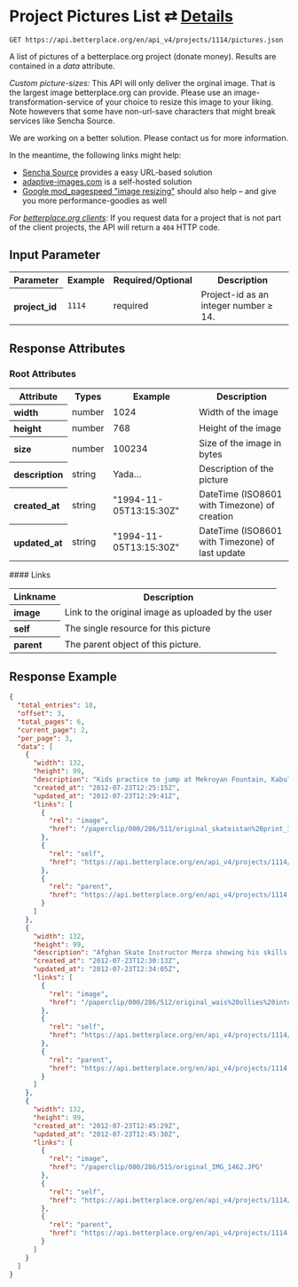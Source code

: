 
# Project Pictures List ⇄ [Details](project_picture_details.md)

```nginx
GET https://api.betterplace.org/en/api_v4/projects/1114/pictures.json
```

A list of pictures of a betterplace.org project (donate money).
Results are contained in a *data* attribute.

*Custom picture-sizes:* This API will only deliver the orginal image.
That is the largest image betterplace.org can provide.
Please use an image-transformation-service of your choice to resize this
image to your liking. Note howevers that some have non-url-save characters
that might break services like Sencha Source.

We are working on a better solution. Please contact us for more information.

In the meantime, the following links might help:

* [Sencha Source](http://docs.sencha.io/current/index.html#!/guide/src) provides a easy URL-based solution
* [adaptive-images.com](http://adaptive-images.com/) is a self-hosted solution
* [Google mod_pagespeed "image resizing"](https://developers.google.com/speed/docs/mod_pagespeed/filter-image-optimize)
  should also help – and give you more performance-goodies as well

*For [betterplace.org clients](../README.md#client-api):*
If you request data for a project that is not part of the client
projects, the API will return a `404` HTTP code.


## Input Parameter

<table>
  <tr>
    <th>Parameter</th>
    <th>Example</th>
    <th>Required/Optional</th>
    <th>Description</th>
  </tr>
  <tr>
    <th align="left">project_id</th>
    <td><code>1114</code></td>
    <td>required</td>
    <td>Project-id as an integer number ≥ 14.</td>
  </tr>
</table>

## Response Attributes

### Root Attributes

  <table>
    <tr>
      <th>Attribute</th>
      <th>Types</th>
      <th>Example</th>
      <th>Description</th>
    </tr>
    <tr>
      <th align="left">width</th>
      <td>number</td>
      <td>1024</td>
      <td>Width of the image</td>
    </tr>
    <tr>
      <th align="left">height</th>
      <td>number</td>
      <td>768</td>
      <td>Height of the image</td>
    </tr>
    <tr>
      <th align="left">size</th>
      <td>number</td>
      <td>100234</td>
      <td>Size of the image in bytes</td>
    </tr>
    <tr>
      <th align="left">description</th>
      <td>string</td>
      <td>Yada…</td>
      <td>Description of the picture</td>
    </tr>
    <tr>
      <th align="left">created_at</th>
      <td>string</td>
      <td>"1994-11-05T13:15:30Z"</td>
      <td>DateTime (ISO8601 with Timezone) of creation</td>
    </tr>
    <tr>
      <th align="left">updated_at</th>
      <td>string</td>
      <td>"1994-11-05T13:15:30Z"</td>
      <td>DateTime (ISO8601 with Timezone) of last update</td>
    </tr>
  </table>
#### Links
  <table>
    <tr>
      <th>Linkname</th>
      <th colspan="3">Description</th>
    </tr>
    <tr>
      <th align="left">image</th>
      <td colspan="3">Link to the original image as uploaded by the user</td>
    </tr>
    <tr>
      <th align="left">self</th>
      <td colspan="3">The single resource for this picture</td>
    </tr>
    <tr>
      <th align="left">parent</th>
      <td colspan="3">The parent object of this picture.</td>
    </tr>
  </table>
</table>

## Response Example

```json
{
  "total_entries": 18,
  "offset": 3,
  "total_pages": 6,
  "current_page": 2,
  "per_page": 3,
  "data": [
    {
      "width": 132,
      "height": 99,
      "description": "Kids practice to jump at Mekroyan Fountain, Kabul",
      "created_at": "2012-07-23T12:25:15Z",
      "updated_at": "2012-07-23T12:29:41Z",
      "links": [
        {
          "rel": "image",
          "href": "/paperclip/000/286/511/original_skateistan%20print_37.jpg"
        },
        {
          "rel": "self",
          "href": "https://api.betterplace.org/en/api_v4/projects/1114/pictures/286511.json"
        },
        {
          "rel": "parent",
          "href": "https://api.betterplace.org/en/api_v4/projects/1114.json"
        }
      ]
    },
    {
      "width": 132,
      "height": 99,
      "description": "Afghan Skate Instructor Merza showing his skills at an old Soviet swimming pool on Bibi Maru Hill, Kabul",
      "created_at": "2012-07-23T12:30:13Z",
      "updated_at": "2012-07-23T12:34:05Z",
      "links": [
        {
          "rel": "image",
          "href": "/paperclip/000/286/512/original_wais%20ollies%20into%20the%20empty%20pool.jpg"
        },
        {
          "rel": "self",
          "href": "https://api.betterplace.org/en/api_v4/projects/1114/pictures/286512.json"
        },
        {
          "rel": "parent",
          "href": "https://api.betterplace.org/en/api_v4/projects/1114.json"
        }
      ]
    },
    {
      "width": 132,
      "height": 99,
      "created_at": "2012-07-23T12:45:29Z",
      "updated_at": "2012-07-23T12:45:30Z",
      "links": [
        {
          "rel": "image",
          "href": "/paperclip/000/286/515/original_IMG_1462.JPG"
        },
        {
          "rel": "self",
          "href": "https://api.betterplace.org/en/api_v4/projects/1114/pictures/286515.json"
        },
        {
          "rel": "parent",
          "href": "https://api.betterplace.org/en/api_v4/projects/1114.json"
        }
      ]
    }
  ]
}
```

